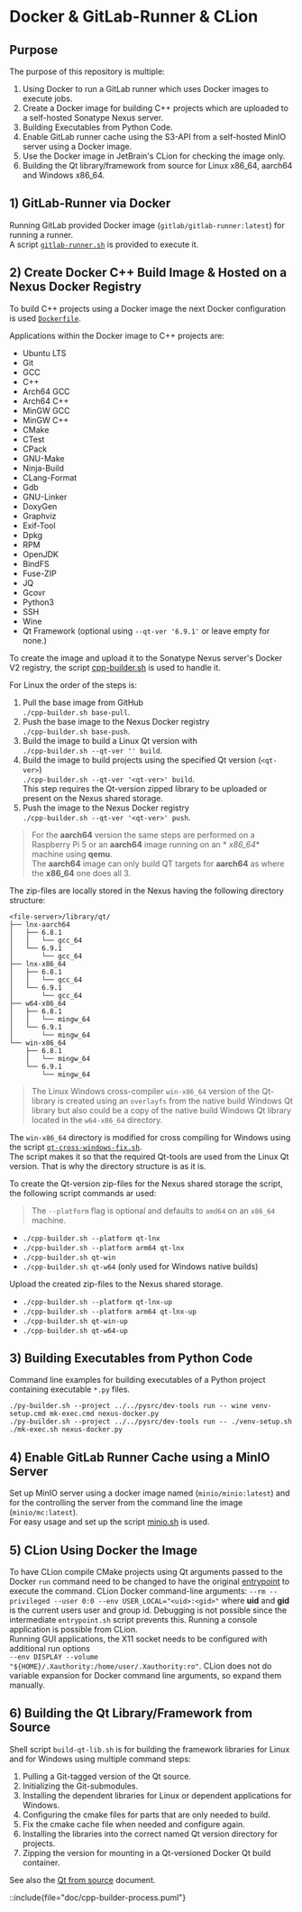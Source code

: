 # Docker & GitLab-Runner & CLion

## Purpose

The purpose of this repository is multiple:

1. Using Docker to run a GitLab runner which uses Docker images to execute jobs.
2. Create a Docker image for building C++ projects which are uploaded to a self-hosted Sonatype Nexus server.
3. Building Executables from Python Code.
4. Enable GitLab runner cache using the S3-API from a self-hosted MinIO server using a Docker image.
5. Use the Docker image in JetBrain's CLion for checking the image only.
6. Building the Qt library/framework from source for Linux x86_64, aarch64 and Windows x86_64.

## 1) GitLab-Runner via Docker

Running GitLab provided Docker image (`gitlab/gitlab-runner:latest`) for running a runner.  
A script [`gitlab-runner.sh`](gitlab-runner.sh "Link to the script.") is provided to execute it.

## 2) Create Docker C++ Build Image & Hosted on a Nexus Docker Registry

To build C++ projects using a Docker image the next Docker configuration is used
[`Dockerfile`](builder/cpp.Dockerfile "Link to the docker file.").

Applications within the Docker image to C++ projects are:

* Ubuntu LTS
* Git
* GCC
* C++
* Arch64 GCC
* Arch64 C++
* MinGW GCC
* MinGW C++
* CMake
* CTest
* CPack
* GNU-Make
* Ninja-Build
* CLang-Format
* Gdb
* GNU-Linker
* DoxyGen
* Graphviz
* Exif-Tool
* Dpkg
* RPM
* OpenJDK
* BindFS
* Fuse-ZIP
* JQ
* Gcovr
* Python3
* SSH
* Wine
* Qt Framework (optional using `--qt-ver '6.9.1'` or leave empty for none.)

To create the image and upload it to the Sonatype Nexus server's Docker V2 registry, the
script [cpp-builder.sh](cpp-builder.sh)
is used to handle it.

For Linux the order of the steps is:

1. Pull the base image from GitHub  
	 `./cpp-builder.sh base-pull`.
2. Push the base image to the Nexus Docker registry  
	 `./cpp-builder.sh base-push`.
3. Build the image to build a Linux Qt version with  
	 `./cpp-builder.sh --qt-ver '' build`.
4. Build the image to build projects using the specified Qt version (`<qt-ver>`)  
	 `./cpp-builder.sh --qt-ver '<qt-ver>' build`.  
	 This step requires the Qt-version zipped library to be uploaded or present on the Nexus shared storage.
5. Push the image to the Nexus Docker registry  
	 `./cpp-builder.sh --qt-ver '<qt-ver>' push`.

> For the **aarch64** version the same steps are performed on a Raspberry Pi 5 or an **aarch64** image running on an *
*x86_64** machine using **qemu**.  
> The **aarch64** image can only build QT targets for **aarch64** as where the **x86_64** one does all 3.

The zip-files are locally stored in the Nexus having the following directory structure:

```text
<file-server>/library/qt/
├── lnx-aarch64
│   ├── 6.8.1
│   │   └── gcc_64
│   └── 6.9.1
│       └── gcc_64
├── lnx-x86_64
│   ├── 6.8.1
│   │   └── gcc_64
│   └── 6.9.1
│       └── gcc_64
├── w64-x86_64
│   ├── 6.8.1
│   │   └── mingw_64
│   └── 6.9.1
│       └── mingw_64
└── win-x86_64
    ├── 6.8.1
    │   └── mingw_64
    └── 6.9.1
        └── mingw_64
```

> The Linux Windows cross-compiler `win-x86_64` version of the Qt-library is created using an `overlayfs` from
> the native build Windows Qt library but also could be a copy of the native build Windows Qt library located in
> the `w64-x86_64` directory.

The `win-x86_64` directory is modified for cross compiling for Windows using the script  [
`qt-cross-windows-fix.sh`](https://github.com/Scanframe/sf-cmake/blob/main/bin/qt-cross-windows-fix.sh).   
The script makes it so that the required Qt-tools are used from the Linux Qt version.
That is why the directory structure is as it is.

To create the Qt-version zip-files for the Nexus shared storage the script, the following script commands ar used:
> The `--platform` flag is optional and defaults to `amd64` on an `x86_64` machine.

* `./cpp-builder.sh --platform qt-lnx`
* `./cpp-builder.sh --platform arm64 qt-lnx`
* `./cpp-builder.sh qt-win`
* `./cpp-builder.sh qt-w64` (only used for Windows native builds)

Upload the created zip-files to the Nexus shared storage.

* `./cpp-builder.sh --platform qt-lnx-up`
* `./cpp-builder.sh --platform arm64 qt-lnx-up`
* `./cpp-builder.sh qt-win-up`
* `./cpp-builder.sh qt-w64-up`

## 3) Building Executables from Python Code

Command line examples for building executables of a Python project containing executable `*.py` files.

```shell
./py-builder.sh --project ../../pysrc/dev-tools run -- wine venv-setup.cmd mk-exec.cmd nexus-docker.py
./py-builder.sh --project ../../pysrc/dev-tools run -- ./venv-setup.sh ./mk-exec.sh nexus-docker.py
```

## 4) Enable GitLab Runner Cache using a MinIO Server

Set up MinIO server using a docker image named (`minio/minio:latest`) and for the controlling
the server from the command line the image (`minio/mc:latest`).  
For easy usage and set up the script [minio.sh](minio.sh "Link to the script.") is used.

## 5) CLion Using Docker the Image

To have CLion compile CMake projects using Qt arguments passed to the Docker `run` command need to be
changed to have the original [entrypoint](builder/bin/entrypoint.sh) to execute the command.
CLion Docker command-line arguments: `--rm --privileged --user 0:0 --env USER_LOCAL="<uid>:<gid>"`
where **uid** and **gid** is the current users user and group id.
Debugging is not possible since the intermediate `entrypoint.sh` script prevents this.
Running a console application is possible from CLion.  
Running GUI applications, the X11 socket needs to be configured with additional run options  
`--env DISPLAY --volume "${HOME}/.Xauthority:/home/user/.Xauthority:ro"`.
CLion does not do variable expansion for Docker command line arguments, so expand them manually.

## 6) Building the Qt Library/Framework from Source

Shell script `build-qt-lib.sh` is for building the framework libraries for Linux and for Windows
using multiple command steps:

1. Pulling a Git-tagged version of the Qt source.
2. Initializing the Git-submodules.
3. Installing the dependent libraries for Linux or dependent applications for Windows.
4. Configuring the cmake files for parts that are only needed to build.
5. Fix the cmake cache file when needed and configure again.
6. Installing the libraries into the correct named Qt version directory for projects.
7. Zipping the version for mounting in a Qt-versioned Docker Qt build container.

See also the [Qt from source](doc/qt-from-source.md) document.

::include{file="doc/cpp-builder-process.puml"}
